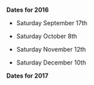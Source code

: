 **Dates for 2016**

* Saturday September 17th

* Saturday October 8th

* Saturday November 12th

* Saturday December 10th

**Dates for 2017**
